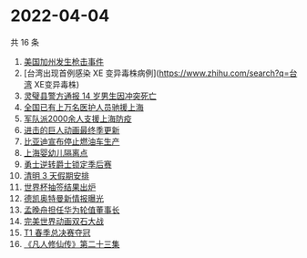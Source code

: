 # 2022-04-04

共 16 条

<!-- BEGIN -->
<!-- 最后更新时间 Mon Apr 04 2022 02:16:26 GMT+0800 (China Standard Time) -->

1. [美国加州发生枪击事件](https://www.zhihu.com/search?q=加州枪击)
1. [台湾出现首例感染 XE 变异毒株病例](https://www.zhihu.com/search?q=台湾 XE变异毒株)
1. [灵璧县警方通报 14 岁男生因冲突死亡](https://www.zhihu.com/search?q=灵璧渔沟中学事件)
1. [全国已有上万名医护人员驰援上海](https://www.zhihu.com/search?q=驰援上海)
1. [军队派2000余人支援上海防疫](https://www.zhihu.com/search?q=军队驰援)
1. [进击的巨人动画最终季更新](https://www.zhihu.com/search?q=进击的巨人)
1. [比亚迪宣布停止燃油车生产](https://www.zhihu.com/search?q=比亚迪)
1. [上海婴幼儿隔离点](https://www.zhihu.com/search?q=婴幼儿隔离点)
1. [勇士逆转爵士锁定季后赛](https://www.zhihu.com/search?q=勇士)
1. [清明 3 天假期安排](https://www.zhihu.com/search?q=清明假期)
1. [世界杯抽签结果出炉](https://www.zhihu.com/search?q=世界杯抽签)
1. [德凯奥特曼新情报曝光](https://www.zhihu.com/search?q=德凯奥特曼)
1. [孟晚舟担任华为轮值董事长](https://www.zhihu.com/search?q=孟晚舟担任华为轮值董事长)
1. [完美世界动画双石大战](https://www.zhihu.com/search?q=完美世界动画)
1. [T1 春季总决赛夺冠](https://www.zhihu.com/search?q=t1)
1. [《凡人修仙传》第二十三集](https://www.zhihu.com/search?q=凡人修仙传)

<!-- END -->

